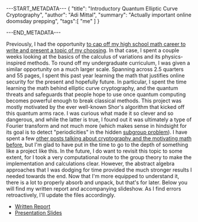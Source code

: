 ---START_METADATA---
{
  "title": "Introductory Quantum Elliptic Curve Cryptography",
  "author": "Adi Mittal",
  "summary": "Actually important online doomsday prepping",
  "tags":[
    "me"
  ]
}

---END_METADATA---



Previously, I had the opportunity [to cap off my high school math career to write and present a topic of my choosing](https://xperimex.com/blog/variational-calculus/). In that case, I spent a couple weeks looking at the basics of the calculus of variations and its physics-inspired methods. To round off my undergraduate curriculum, I was given a similar opportunity on a much larger scale. Spanning across 2.5 quarters and 55 pages, I spent this past year learning the math that justifies online security for the present and hopefully future. In particular, I spent the time learning the math behind elliptic curve cryptography, and the quantum threats and safeguards that people hope to use once quantum computing becomes powerful enough to break classical methods. This project was mostly motivated by the ever well-known Shor's algorithm that kicked off this quantum arms race. I was curious what made it so clever and so dangerous, and while the latter is true, I found out it was ultimately a type of Fourier transform and not much more (which makes sense in hindsight for its goal is to detect "periodicities" in the hidden [subgroup problem](https://en.wikipedia.org/wiki/Hidden_subgroup_problem)). I have spent a few [other posts talking about cryptography and the motivating math before](https://xperimex.com/blog/zero-knowledge/), but I'm glad to have put in the time to go to the depth of something like a project like this. In the future, I do want to revisit this topic to some extent, for I took a very computational route to the group theory to make the implementation and calculations clear. However, the abstract algebra approaches that I was dodging for time provided the much stronger results I needed towards the end. Now that I'm more equipped to understand it, there is a lot to properly absorb and unpack, but that's for later. Below you will find my written report and accompanying slideshow. As I find errors retroactively, I'll update the files accordingly.


* [Written Report](/img/quantum-elliptic-curves/BSP_Pre_and_Post_Quantum_Elliptic_Curve_Cryptography.pdf)
* [Presentation Slides](/img/quantum-elliptic-curves/BSP_Final_Slides.pdf)